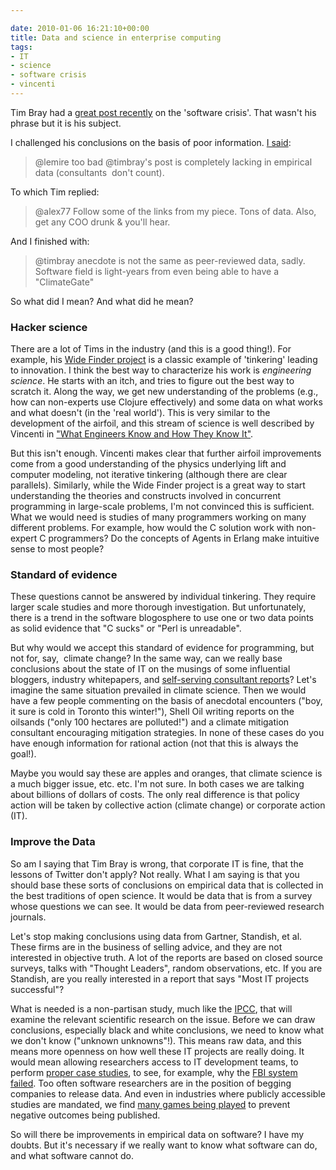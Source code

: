 ```yaml
---

date: 2010-01-06 16:21:10+00:00
title: Data and science in enterprise computing
tags:
- IT
- science
- software crisis
- vincenti
---
```


Tim Bray had a [great post recently](http://www.tbray.org/ongoing/When/201x/2010/01/02/Doing-It-Wrong) on the 'software crisis'. That wasn't his phrase but it is his subject.

I challenged his conclusions on the basis of poor information. [I said](http://twitter.com/alex77/status/7415451476):


<blockquote>@lemire too bad @timbray's post is completely lacking in empirical data (consultants  don't count).</blockquote>


To which Tim replied:


<blockquote>@alex77 Follow some of the links from my piece. Tons of data. Also, get any COO drunk & you'll hear.</blockquote>


And I finished with:


<blockquote>@timbray anecdote is not the same as peer-reviewed data, sadly. Software field is light-years from even being able to have a "ClimateGate"</blockquote>


So what did I mean? And what did he mean?


### Hacker science


There are a lot of Tims in the industry (and this is a good thing!). For example, his [Wide Finder project](http://www.tbray.org/ongoing/When/200x/2008/05/01/Wide-Finder-2) is a classic example of 'tinkering' leading to innovation. I think the best way to characterize his work is _engineering science_. He starts with an itch, and tries to figure out the best way to scratch it. Along the way, we get new understanding of the problems (e.g., how can non-experts use Clojure effectively) and some data on what works and what doesn't (in the 'real world'). This is very similar to the development of the airfoil, and this stream of science is well described by Vincenti in ["What Engineers Know and How They Know It"](http://www.amazon.ca/What-Engineers-Know-How-They/dp/0801845882).

But this isn't enough. Vincenti makes clear that further airfoil improvements come from a good understanding of the physics underlying lift and computer modeling, not iterative tinkering (although there are clear parallels). Similarly, while the Wide Finder project is a great way to start understanding the theories and constructs involved in concurrent programming in large-scale problems, I'm not convinced this is sufficient. What we would need is studies of many programmers working on many different problems. For example, how would the C solution work with non-expert C programmers? Do the concepts of Agents in Erlang make intuitive sense to most people?


### Standard of evidence


These questions cannot be answered by individual tinkering. They require larger scale studies and more thorough investigation. But unfortunately, there is a trend in the software blogosphere to use one or two data points as solid evidence that "C sucks" or "Perl is unreadable".

But why would we accept this standard of evidence for programming, but not for, say,  climate change? In the same way, can we really base conclusions about the state of IT on the musings of some influential bloggers, industry whitepapers, and [self-serving consultant reports](http://catenary.wordpress.com/2008/09/24/standish-the-chaos-report-and-science/)? Let's imagine the same situation prevailed in climate science. Then we would have a few people commenting on the basis of anecdotal encounters ("boy, it sure is cold in Toronto this winter!"), Shell Oil writing reports on the oilsands ("only 100 hectares are polluted!") and a climate mitigation consultant encouraging mitigation strategies. In none of these cases do you have enough information for rational action (not that this is always the goal!).

Maybe you would say these are apples and oranges, that climate science is a much bigger issue, etc. etc. I'm not sure. In both cases we are talking about billions of dollars of costs. The only real difference is that policy action will be taken by collective action (climate change) or corporate action (IT).


### Improve the Data


So am I saying that Tim Bray is wrong, that corporate IT is fine, that the lessons of Twitter don't apply? Not really. What I am saying is that you should base these sorts of conclusions on empirical data that is collected in the best traditions of open science. It would be data that is from a survey whose questions we can see. It would be data from peer-reviewed research journals.

Let's stop making conclusions using data from Gartner, Standish, et al. These firms are in the business of selling advice, and they are not interested in objective truth. A lot of the reports are based on closed source surveys, talks with "Thought Leaders", random observations, etc. If you are Standish, are you really interested in a report that says "Most IT projects successful"?

What is needed is a non-partisan study, much like the [IPCC](http://www.ipcc.ch/), that will examine the relevant scientific research on the issue. Before we can draw conclusions, especially black and white conclusions, we need to know what we don't know ("unknown unknowns"!). This means raw data, and this means more openness on how well these IT projects are really doing. It would mean allowing researchers access to IT development teams, to perform [proper case studies](http://en.wikipedia.org/wiki/Case_study), to see, for example, why the [FBI system failed](http://www.washingtonpost.com/wp-dyn/content/article/2006/08/17/AR2006081701485.html). Too often software researchers are in the position of begging companies to release data. And even in industries where publicly accessible studies are mandated, we find [many games being played](http://www.badscience.net/2009/12/by-me-in-the-bmj-the-dodginess-of-drug-company-trials/) to prevent negative outcomes being published.

So will there be improvements in empirical data on software? I have my doubts. But it's necessary if we really want to know what software can do, and what software cannot do.
